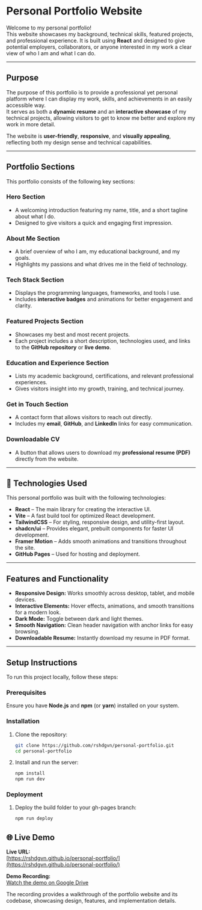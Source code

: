 # Personal Portfolio Website

Welcome to my personal portfolio!  
This website showcases my background, technical skills, featured projects, and professional experience. It is built using **React** and designed to give potential employers, collaborators, or anyone interested in my work a clear view of who I am and what I can do.

---

## Purpose

The purpose of this portfolio is to provide a professional yet personal platform where I can display my work, skills, and achievements in an easily accessible way.  
It serves as both a **dynamic resume** and an **interactive showcase** of my technical projects, allowing visitors to get to know me better and explore my work in more detail.  

The website is **user-friendly**, **responsive**, and **visually appealing**, reflecting both my design sense and technical capabilities.

---

## Portfolio Sections

This portfolio consists of the following key sections:

### Hero Section
- A welcoming introduction featuring my name, title, and a short tagline about what I do.  
- Designed to give visitors a quick and engaging first impression.

### About Me Section
- A brief overview of who I am, my educational background, and my goals.  
- Highlights my passions and what drives me in the field of technology.

### Tech Stack Section
- Displays the programming languages, frameworks, and tools I use.  
- Includes **interactive badges** and animations for better engagement and clarity.

### Featured Projects Section
- Showcases my best and most recent projects.  
- Each project includes a short description, technologies used, and links to the **GitHub repository** or **live demo**.

### Education and Experience Section
- Lists my academic background, certifications, and relevant professional experiences.  
- Gives visitors insight into my growth, training, and technical journey.

### Get in Touch Section
- A contact form that allows visitors to reach out directly.  
- Includes my **email**, **GitHub**, and **LinkedIn** links for easy communication.

### Downloadable CV
- A button that allows users to download my **professional resume (PDF)** directly from the website.

---

## 🧠 Technologies Used

This personal portfolio was built with the following technologies:

- **React** – The main library for creating the interactive UI.  
- **Vite** – A fast build tool for optimized React development.  
- **TailwindCSS** – For styling, responsive design, and utility-first layout.  
- **shadcn/ui** – Provides elegant, prebuilt components for faster UI development.  
- **Framer Motion** – Adds smooth animations and transitions throughout the site.  
- **GitHub Pages** – Used for hosting and deployment.

---

## Features and Functionality

- **Responsive Design:** Works smoothly across desktop, tablet, and mobile devices.  
- **Interactive Elements:** Hover effects, animations, and smooth transitions for a modern look.  
- **Dark Mode:** Toggle between dark and light themes.  
- **Smooth Navigation:** Clean header navigation with anchor links for easy browsing.  
- **Downloadable Resume:** Instantly download my resume in PDF format.

---

## Setup Instructions

To run this project locally, follow these steps:

### Prerequisites
Ensure you have **Node.js** and **npm** (or **yarn**) installed on your system.

### Installation
1. Clone the repository:
   ```bash
   git clone https://github.com/rshdgvn/personal-portfolio.git
   cd personal-portfolio
   ```
2. Install and run the server:
   ```bash   
   npm install
   npm run dev
   ```
### Deployment
1. Deploy the build folder to your gh-pages branch:
   ```bash   
   npm run deploy
   ```

## 🌐 Live Demo

**Live URL:**  
[https://rshdgvn.github.io/personal-portfolio/](https://rshdgvn.github.io/personal-portfolio/)

**Demo Recording:**  
[Watch the demo on Google Drive](https://drive.google.com/file/d/1RpHsioCfJ_TdytYSu2FFBfzyPA_bC5Gf/view?usp=sharing)

The recording provides a walkthrough of the portfolio website and its codebase, showcasing design, features, and implementation details.


